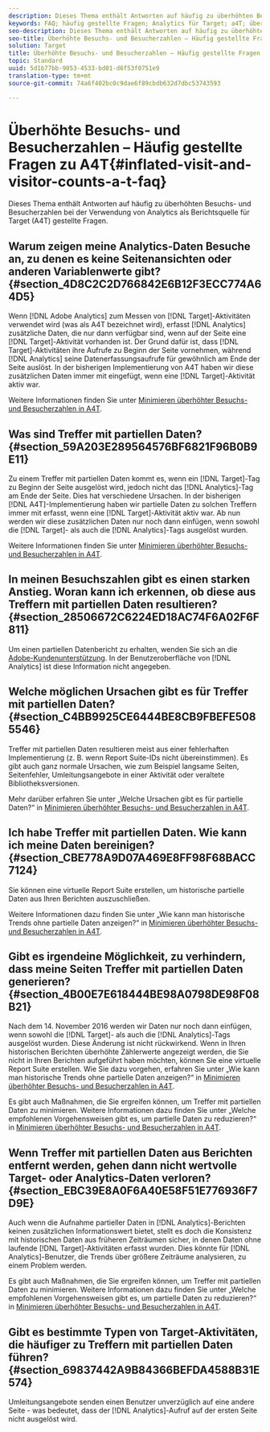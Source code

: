 ```yaml
---
description: Dieses Thema enthält Antworten auf häufig zu überhöhten Besuchs- und Besucherzahlen bei der Verwendung von Analytics als Berichtsquelle für Target (A4T) gestellte Fragen.
keywords: FAQ; häufig gestellte Fragen; Analytics für Target; a4T; überhöht; Besuch; Besucher; partieller Treffer; verwaist; Waise; partielle Treffer
seo-description: Dieses Thema enthält Antworten auf häufig zu überhöhten Besuchs- und Besucherzahlen bei der Verwendung von Analytics als Berichtsquelle für Target (A4T) gestellte Fragen.
seo-title: Überhöhte Besuchs- und Besucherzahlen – Häufig gestellte Fragen zu A4T
solution: Target
title: Überhöhte Besuchs- und Besucherzahlen – Häufig gestellte Fragen zu A4T
topic: Standard
uuid: 5d1b77bb-9053-4533-bd01-d6f53f0751e9
translation-type: tm+mt
source-git-commit: 74a6f402bc0c9dae6f89cbdb632d7dbc53743593

---
```



# Überhöhte Besuchs- und Besucherzahlen – Häufig gestellte Fragen zu A4T{#inflated-visit-and-visitor-counts-a-t-faq}

Dieses Thema enthält Antworten auf häufig zu überhöhten Besuchs- und Besucherzahlen bei der Verwendung von Analytics als Berichtsquelle für Target (A4T) gestellte Fragen.

## Warum zeigen meine Analytics-Daten Besuche an, zu denen es keine Seitenansichten oder anderen Variablenwerte gibt? {#section_4D8C2C2D766842E6B12F3ECC774A64D5}

Wenn [!DNL Adobe Analytics] zum Messen von [!DNL Target]-Aktivitäten verwendet wird (was als A4T bezeichnet wird), erfasst [!DNL Analytics] zusätzliche Daten, die nur dann verfügbar sind, wenn auf der Seite eine [!DNL Target]-Aktivität vorhanden ist. Der Grund dafür ist, dass [!DNL Target]-Aktivitäten ihre Aufrufe zu Beginn der Seite vornehmen, während [!DNL Analytics] seine Datenerfassungsaufrufe für gewöhnlich am Ende der Seite auslöst. In der bisherigen Implementierung von A4T haben wir diese zusätzlichen Daten immer mit eingefügt, wenn eine [!DNL Target]-Aktivität aktiv war.

Weitere Informationen finden Sie unter [Minimieren überhöhter Besuchs- und Besucherzahlen in A4T](../../../c-integrating-target-with-mac/a4t/c-a4t-troubleshooting/minimizing-inflated-visit-and-visitor-counts-a4t.md#concept_A515C2DE126E44B6AD97754C2C6D5235).

## Was sind Treffer mit partiellen Daten? {#section_59A203E289564576BF6821F96B0B9E11}

Zu einem Treffer mit partiellen Daten kommt es, wenn ein [!DNL Target]-Tag zu Beginn der Seite ausgelöst wird, jedoch nicht das [!DNL Analytics]-Tag am Ende der Seite. Dies hat verschiedene Ursachen. In der bisherigen [!DNL A4T]-Implementierung haben wir partielle Daten zu solchen Treffern immer mit erfasst, wenn eine [!DNL Target]-Aktivität aktiv war. Ab nun werden wir diese zusätzlichen Daten nur noch dann einfügen, wenn sowohl die [!DNL Target]- als auch die [!DNL Analytics]-Tags ausgelöst wurden.

Weitere Informationen finden Sie unter [Minimieren überhöhter Besuchs- und Besucherzahlen in A4T](../../../c-integrating-target-with-mac/a4t/c-a4t-troubleshooting/minimizing-inflated-visit-and-visitor-counts-a4t.md#concept_A515C2DE126E44B6AD97754C2C6D5235).

## In meinen Besuchszahlen gibt es einen starken Anstieg. Woran kann ich erkennen, ob diese aus Treffern mit partiellen Daten resultieren?   {#section_28506672C6224ED18AC74F6A02F6F811}

Um einen partiellen Datenbericht zu erhalten, wenden Sie sich an die [Adobe-Kundenunterstützung](../../../cmp-resources-and-contact-information.md#reference_ACA3391A00EF467B87930A450050077C). In der Benutzeroberfläche von [!DNL Analytics] ist diese Information nicht angegeben.

## Welche möglichen Ursachen gibt es für Treffer mit partiellen Daten? {#section_C4BB9925CE6444BE8CB9FBEFE5085546}

Treffer mit partiellen Daten resultieren meist aus einer fehlerhaften Implementierung (z. B. wenn Report Suite-IDs nicht übereinstimmen). Es gibt auch ganz normale Ursachen, wie zum Beispiel langsame Seiten, Seitenfehler, Umleitungsangebote in einer Aktivität oder veraltete Bibliotheksversionen.

Mehr darüber erfahren Sie unter „Welche Ursachen gibt es für partielle Daten?“ in   [Minimieren überhöhter Besuchs- und Besucherzahlen in A4T](../../../c-integrating-target-with-mac/a4t/c-a4t-troubleshooting/minimizing-inflated-visit-and-visitor-counts-a4t.md#concept_A515C2DE126E44B6AD97754C2C6D5235).

## Ich habe Treffer mit partiellen Daten. Wie kann ich meine Daten bereinigen?   {#section_CBE778A9D07A469E8FF98F68BACC7124}

Sie können eine virtuelle Report Suite erstellen, um historische partielle Daten aus Ihren Berichten auszuschließen.

Weitere Informationen dazu finden Sie unter „Wie kann man historische Trends ohne partielle Daten anzeigen?“ in [Minimieren überhöhter Besuchs- und Besucherzahlen in A4T](../../../c-integrating-target-with-mac/a4t/c-a4t-troubleshooting/minimizing-inflated-visit-and-visitor-counts-a4t.md#concept_A515C2DE126E44B6AD97754C2C6D5235).

## Gibt es irgendeine Möglichkeit, zu verhindern, dass meine Seiten Treffer mit partiellen Daten generieren? {#section_4B00E7E618444BE98A0798DE98F08B21}

Nach dem 14. November 2016 werden wir Daten nur noch dann einfügen, wenn sowohl die [!DNL Target]- als auch die [!DNL Analytics]-Tags ausgelöst wurden. Diese Änderung ist nicht rückwirkend. Wenn in Ihren historischen Berichten überhöhte Zählerwerte angezeigt werden, die Sie nicht in Ihren Berichten aufgeführt haben möchten, können Sie eine virtuelle Report Suite erstellen. Wie Sie dazu vorgehen, erfahren Sie unter „Wie kann man historische Trends ohne partielle Daten anzeigen?“ in [Minimieren überhöhter Besuchs- und Besucherzahlen in A4T](../../../c-integrating-target-with-mac/a4t/c-a4t-troubleshooting/minimizing-inflated-visit-and-visitor-counts-a4t.md#concept_A515C2DE126E44B6AD97754C2C6D5235).

Es gibt auch Maßnahmen, die Sie ergreifen können, um Treffer mit partiellen Daten zu minimieren. Weitere Informationen dazu finden Sie unter „Welche empfohlenen Vorgehensweisen gibt es, um partielle Daten zu reduzieren?“ in [Minimieren überhöhter Besuchs- und Besucherzahlen in A4T](../../../c-integrating-target-with-mac/a4t/c-a4t-troubleshooting/minimizing-inflated-visit-and-visitor-counts-a4t.md#concept_A515C2DE126E44B6AD97754C2C6D5235).

## Wenn Treffer mit partiellen Daten aus Berichten entfernt werden, gehen dann nicht wertvolle Target- oder Analytics-Daten verloren? {#section_EBC39E8A0F6A40E58F51E776936F7D9E}

Auch wenn die Aufnahme partieller Daten in [!DNL Analytics]-Berichten keinen zusätzlichen Informationswert bietet, stellt es doch die Konsistenz mit historischen Daten aus früheren Zeiträumen sicher, in denen Daten ohne laufende [!DNL Target]-Aktivitäten erfasst wurden. Dies könnte für [!DNL Analytics]-Benutzer, die Trends über größere Zeiträume analysieren, zu einem Problem werden.

Es gibt auch Maßnahmen, die Sie ergreifen können, um Treffer mit partiellen Daten zu minimieren. Weitere Informationen dazu finden Sie unter „Welche empfohlenen Vorgehensweisen gibt es, um partielle Daten zu reduzieren?“ in [Minimieren überhöhter Besuchs- und Besucherzahlen in A4T](../../../c-integrating-target-with-mac/a4t/c-a4t-troubleshooting/minimizing-inflated-visit-and-visitor-counts-a4t.md#concept_A515C2DE126E44B6AD97754C2C6D5235).

## Gibt es bestimmte Typen von Target-Aktivitäten, die häufiger zu Treffern mit partiellen Daten führen? {#section_69837442A9B84366BEFDA4588B31E574}

Umleitungsangebote senden einen Benutzer unverzüglich auf eine andere Seite - was bedeutet, dass der [!DNL Analytics]-Aufruf auf der ersten Seite nicht ausgelöst wird.
